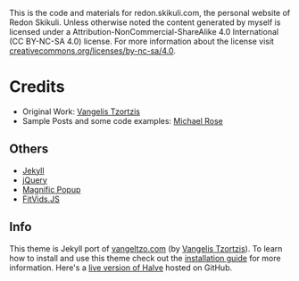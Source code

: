 This is the code and materials for redon.skikuli.com, the personal website of Redon Skikuli. Unless otherwise noted the content generated by myself is licensed under a Attribution-NonCommercial-ShareAlike 4.0 International (CC BY-NC-SA 4.0) license. For more information about the license visit [creativecommons.org/licenses/by-nc-sa/4.0](https://creativecommons.org/licenses/by-nc-sa/4.0/).

# Credits
- Original Work: [Vangelis Tzortzis](https://github.com/srekoble)  
- Sample Posts and some code examples: [Michael Rose](https://github.com/mmistakes/)

## Others
- [Jekyll](http://jekyllrb.com/)
- [jQuery](http://jquery.com/)
- [Magnific Popup](http://dimsemenov.com/plugins/magnific-popup/)
- [FitVids.JS](http://fitvidsjs.com/)

## Info
This theme is Jekyll port of [vangeltzo.com](http://vangeltzo.com/) (by [Vangelis Tzortzis](https://github.com/srekoble)).
To learn how to install and use this theme check out the [installation guide](https://taylantatli.github.io/Halve/halve-theme/) for more information. Here's a [live version of Halve](http://taylantatli.github.io/Halve) hosted on GitHub.

